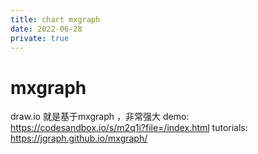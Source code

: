 ```yaml
---
title: chart mxgraph
date: 2022-06-28
private: true
---
```

# mxgraph
draw.io 就是基于mxgraph ，非常强大
demo: https://codesandbox.io/s/m2q1i?file=/index.html
tutorials: https://jgraph.github.io/mxgraph/
